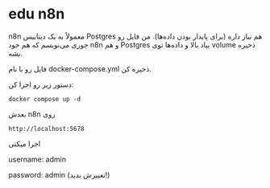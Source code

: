# edu n8n

n8n معمولاً به یک دیتابیس Postgres هم نیاز داره (برای پایدار بودن داده‌ها). من فایل رو جوری می‌نویسم که هم خود n8n و هم Postgres بیاد بالا و داده‌ها توی volume ذخیره بشه.

فایل رو با نام docker-compose.yml ذخیره کن.

دستور زیر رو اجرا کن:
```
docker compose up -d
```

بعدش n8n روی
```
http://localhost:5678
```
 اجرا میکنی

username: admin

password: admin (تغییرش بدید!)
